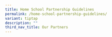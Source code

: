 ```yaml
---
title: Home School Partnership Guidelines
permalink: /home-school-partnership-guidelines/
variant: tiptap
description: ""
third_nav_title: Our Partners
---
```

